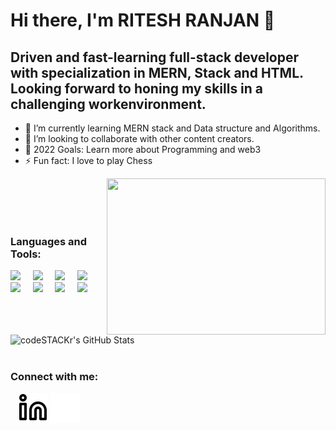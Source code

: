 # Hi there, I'm RITESH RANJAN 👋 

## Driven and fast-learning full-stack developer with specialization in MERN, Stack and HTML. <br/> Looking forward to honing my skills in a challenging workenvironment.

- 🌱 I’m currently learning MERN stack and Data structure and Algorithms.
- 👯 I’m looking to collaborate with other content creators.
- 🥅 2022 Goals: Learn more about Programming and web3
- ⚡ Fun fact: I love to play Chess
<img align="right" src="https://media.tenor.com/images/b7939d73d32cb3ce5e48a80dd35dc599/tenor.gif" width="350" height="250" />

<br></br>
<br></br>


### Languages and Tools:
<p>
    <img  width="42px" src="https://cdn.jsdelivr.net/gh/devicons/devicon/icons/react/react-original.svg"/>&nbsp;&nbsp;&nbsp;&nbsp;
    <img width="42px" src="https://cdn.jsdelivr.net/gh/devicons/devicon/icons/redux/redux-original.svg"/>&nbsp;&nbsp;&nbsp;&nbsp;
    <img width="42px" src="https://cdn.jsdelivr.net/gh/devicons/devicon/icons/nodejs/nodejs-original.svg"  />&nbsp;&nbsp;&nbsp;&nbsp;
    <img  width="45px" src="https://img.search.brave.com/cGHlXyyPh_kR9F1E65zeR05haI6uU9noOtZ-kMm2FKU/rs:fit:800:800:1/g:ce/aHR0cHM6Ly92ZWN0/b3JpZmllZC5jb20v/aW1hZ2VzL2V4cHJl/c3MtanMtaWNvbi0y/MC5wbmc" />&nbsp;&nbsp;&nbsp;&nbsp;
    <img  width="42px" src="https://cdn.jsdelivr.net/gh/devicons/devicon/icons/mongodb/mongodb-original.svg" />&nbsp;&nbsp;&nbsp;&nbsp;
    <img width="42px" src="https://cdn.jsdelivr.net/gh/devicons/devicon/icons/html5/html5-original.svg"/>&nbsp;&nbsp;&nbsp;&nbsp;
    <img  width="42px" src="https://cdn.jsdelivr.net/gh/devicons/devicon/icons/css3/css3-original.svg"/>&nbsp;&nbsp;&nbsp;&nbsp;
    <img  width="42px" src="https://cdn.jsdelivr.net/gh/devicons/devicon/icons/git/git-original.svg"/>&nbsp;&nbsp;&nbsp;&nbsp;
</p>




<p>

  <img align="left" alt="codeSTACKr's GitHub Stats" src="https://github-readme-stats.vercel.app/api?username=RANJAN-ritesh&show_icons=true&hide_border=false&title_color=ff652f&icon_color=FFE400&bg_color=09131B&text_color=ffffff&border_color=0c1a25" />
</p>

<br></br>
<br></br>

### Connect with me:
<p>


&nbsp;&nbsp;
[![website](./img/linkedin-light.svg)](https://www.linkedin.com/in/ritesh-ranjan-71a410218/#gh-light-mode-only)
[![website](./img/linkedin-dark.svg)](https://www.linkedin.com/in/ritesh-ranjan-71a410218/#gh-dark-mode-only)
&nbsp;&nbsp;
    </p>



